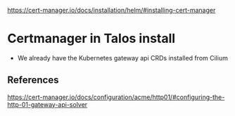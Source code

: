 https://cert-manager.io/docs/installation/helm/#installing-cert-manager

# Certmanager in Talos install

- We already have the Kubernetes gateway api CRDs installed from Cilium

<!-- ```
helm install cert-manager jetstack/cert-manager --namespace cert-manager  --create-namespace -f cert-manager.yaml
```

## Add Issuer
```
kubectl apply -f clusterissuer.yaml
``` -->

## References

https://cert-manager.io/docs/configuration/acme/http01/#configuring-the-http-01-gateway-api-solver

